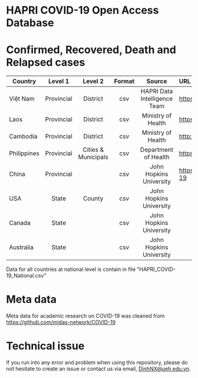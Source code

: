 # HAPRI COVID-19 Open Access Database

# Confirmed, Recovered, Death and Relapsed cases

| Country   |  Level 1   | Level 2  | Format |                  Source |URL|
| --------- |:----------:|:--------:|:-------:|:-----------------------:|:---|
| Việt Nam  | Provincial | District |    csv |HAPRI Data Intelligence Team |https://www.hapri.ueh.edu.vn/|
| Laos      | Provincial | District |    csv |Ministry of Health |https://www.covid19.gov.la/|
| Cambodia  | Provincial | District |    csv |Ministry of Health |http://www.cdcmoh.gov.kh/|
| Philippines  | Provincial | Cities & Municipals |    csv |Department of Health | https://www.doh.gov.ph/2019-nCoV |
| China     | Provincial |          |    csv | John Hopkins University |https://github.com/CSSEGISandData/COVID-19|
| USA       |   State    |  County  |    csv | John Hopkins University ||
| Canada    |   State    |          |    csv | John Hopkins University ||
| Australia |   State    |          |    csv | John Hopkins University ||

Data for all countries at national level is contain in file "HAPRI_COVID-19_National.csv"

# Meta data

Meta data for academic research on COVID-19 was cleaned from https://github.com/midas-network/COVID-19

# Technical issue

If you run into any error and problem when using this repository, please do not hesitate to create an issue or contact us via email, <DinhNX@ueh.edu.vn>.
